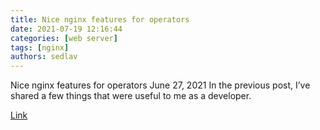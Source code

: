 ```yaml
---
title: Nice nginx features for operators 
date: 2021-07-19 12:16:44
categories: [web server]
tags: [nginx]
authors: sedlav
---
```


Nice nginx features for operators June 27, 2021 In the previous post, I’ve shared a few things that were useful to me as a developer.

[Link](https://alex.dzyoba.com/blog/nginx-features-for-operators/)

